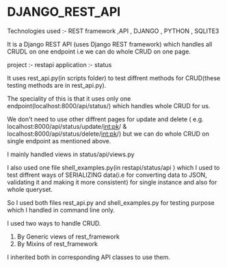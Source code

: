# DJANGO_REST_API

Technologies used :- REST framework ,API , DJANGO , PYTHON , SQLITE3

It is a Django REST API (uses Django REST framework)  which handles all  CRUDL on one endpoint i.e we can do whole CRUD on one page. 

project :- restapi
application :- status

It uses rest_api.py(in scripts folder) to test diffrent methods for CRUD(these testing methods are in rest_api.py). 


The speciality of this is that it uses only one endpoint(localhost:8000/api/status/) which handles whole CRUD for us.

We don't need to use other diffrent pages for update and delete                                                                           ( e.g. localhost:8000/api/status/update/<int:pk>/ & localhost:8000/api/status/delete/<int:pk>/)  but we can do whole CRUD on single endpoint as mentioned above. 

I mainly handled views in status/api/views.py  

I also used one file shell_examples.py(in restapi/status/api ) which I used to test diffrent ways of SERIALIZING data(i.e for converting data to JSON, validating it and making it more consistent) for single instance and also for whole queryset.

So I used both files rest_api.py and shell_examples.py for testing purpose which I handled in command line only.

I used two ways to handle CRUD. 
1. By Generic views of rest_framework
2. By Mixins of rest_framework 

I inherited both in corresponding API classes to use them. 
